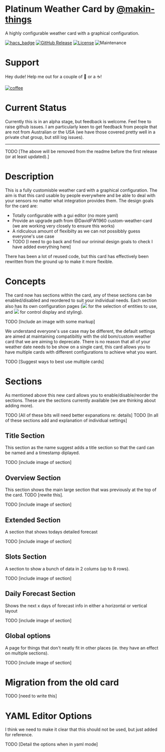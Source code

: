 # Platinum Weather Card by [@makin-things](https://www.github.com/makin-things)

A highly configurable weather card with a graphical configuration.

[![hacs_badge](https://img.shields.io/badge/HACS-Default-orange.svg?style=for-the-badge)](https://github.com/hacs/integration)
[![GitHub Release][releases-shield]][releases]
[![License][license-shield]](LICENSE.md)
![Maintenance](https://img.shields.io/maintenance/yes/2022?style=for-the-badge)

# Support

Hey dude! Help me out for a couple of :beers: or a :coffee:!

[![coffee](https://www.buymeacoffee.com/assets/img/custom_images/black_img.png)](https://www.buymeacoffee.com/theOzzieRat)

# Current Status

Currently this is in an alpha stage, but feedback is welcome. Feel free to raise github issues. I am particularly keen to get feedback from people that are not from Australian or the USA (we have those covered pretty well in a private chat group, but still log issues).

---

TODO [The above will be removed from the readme before the first release (or at least updated).]

# Description

This is a fully customisble weather card with a graphical configuration. The aim is that this card usable by people everywhere and be able to deal with your sensors no matter what integration provides them. The design goals for the card are:

- Totally configurable with a gui editor (no more yaml)
- Provide an upgrade path from @DavidFW1960 custom-weather-card (we are working very closely to ensure this works)
- A ridiculous amount of flexibilty as we can not possibbly guess everyone's use case
- TODO [I need to go back and find our orininal design goals to check I have added everything here]

There has been a lot of reused code, but this card has effectively been rewritten from the ground up to make it more flexible.

# Concepts

The card now has sections within the card, any of these sections can be enabled/disabled and reordered to suit your individual needs. Each section also has its own configuration pages (<picture><source media="(prefers-color-scheme: dark)" srcset="https://github.com/Makin-Things/makin-things-weather-card/raw/master/icons/pencil-dark.png"><source media="(prefers-color-scheme: light)" srcset="https://github.com/Makin-Things/makin-things-weather-card/raw/master/icons/pencil-light.png"><img src="https://github.com/Makin-Things/makin-things-weather-card/raw/master/icons/pencil-dark.png"></picture> for the selection of entities to use, and <picture><source media="(prefers-color-scheme: dark)" srcset="https://github.com/Makin-Things/makin-things-weather-card/raw/master/icons/application-edit-outline-dark.png"><source media="(prefers-color-scheme: light)" srcset="https://github.com/Makin-Things/makin-things-weather-card/raw/master/icons/application-edit-outline-light.png"><img src="https://github.com/Makin-Things/makin-things-weather-card/raw/master/icons/application-edit-outline-dark.png"></picture> for control display and styling).

TODO [Include an image with some markup]

We understand everyone's use case may be different, the default settings are aimed at maintaining compatibiltiy with the old bom/custom weather card that we are aiming to deprecate.
There is no reason that all of your weather date needs to be show on a single card, this card allows you to have multiple cards with different configurations to achieve what you want.

TODO [Suggest ways to best use multiple cards]

# Sections

As mentioned above this new card allows you to enable/disable/reorder the sections. These are the sections currently available (we are thinking about adding more).

TODO [All of these bits will need better expanations re: details]
TODO [In all of these sections add and explanation of individual settings]

## Title Section

This section as the name suggest adds a title section so that the card can be named and a timestamp diplayed.

TODO [include image of section]

## Overview Section

This section shows the main large section that was previously at the top of the card. TODO [rewite this].

TODO [include image of section]

## Extended Section

A section that shows todays detailed forecast

TODO [include image of section]

## Slots Section

A section to show a bunch of data in 2 colums (up to 8 rows).

TODO [include image of section]

## Daily Forecast Section

Shows the next x days of forecast info in either a horizontal or vertical layout

TODO [include image of section]

## Global options

A page for things that don't neatly fit in other places (ie. they have an effect on multiple sections).

TODO [include image of section]

# Migration from the old card

TODO [need to write this]

# YAML Editor Options

I think we need to make it clear that this should not be used, but just added for reference.

TODO [Detail the options when in yaml mode]

[license-shield]: https://img.shields.io/github/license/makin-things/bom-radar-card.svg?style=for-the-badge
[releases-shield]: https://img.shields.io/github/release/makin-things/weather-card.svg?style=for-the-badge
[releases]: https://github.com/makin-things/weather-card/releases
